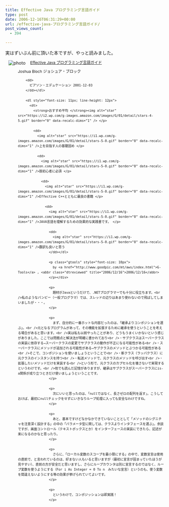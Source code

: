 ```yaml
---
title: Effective Java プログラミング言語ガイド
type: post
date: 2006-12-16T06:31:29+00:00
url: /effective-java-プログラミング言語ガイド/
post_views_count:
  - 394

---
```

実はずいぶん前に頂いた本ですが、やっと読みました。 

<div class="hreview">
  <a class="item url" href="http://www.amazon.co.jp/exec/obidos/ASIN/4894714361/konnokiyotaka-22/ref=nosim/"><img class="photo" style="padding-right: 0px; padding-left: 0px; float: left; padding-bottom: 0px; margin: 0px 15px 10px 10px; border-top-style: none; padding-top: 0px; border-right-style: none; border-left-style: none; border-bottom-style: none" alt="photo" src="https://i2.wp.com/ec1.images-amazon.com/images/P/4894714361.09._SCMZZZZZZZ_V1056618813_.jpg" data-recalc-dims="1" /></a> </p> 
  
  <dl style="font-size: 12px; min-height: 168px; margin-bottom: 0.5em; line-height: 16px; text-align: left">
    <dt class="fn">
      <a class="item url" href="http://www.amazon.co.jp/exec/obidos/ASIN/4894714361/konnokiyotaka-22/ref=nosim/">Effective Java プログラミング言語ガイド</a> </p>
      <dd>
        Joshua Bloch ジョシュア・ブロック </p> 
        
        <dd>
          ピアソン・エデュケーション 2001-12-03
        </dd></dl> 
        
        <dl style="font-size: 11px; line-height: 12px">
          <dt>
            <strong>おすすめ平均 </strong><img alt="star" src="https://i2.wp.com/g-images.amazon.com/images/G/01/detail/stars-4-5.gif" border="0" data-recalc-dims="1" /> </p> 
            
            <dd>
              <img alt="star" src="https://i1.wp.com/g-images.amazon.com/images/G/01/detail/stars-5-0.gif" border="0" data-recalc-dims="1" />上を目指す人の基礎固め </p> 
              
              <dd>
                <img alt="star" src="https://i1.wp.com/g-images.amazon.com/images/G/01/detail/stars-5-0.gif" border="0" data-recalc-dims="1" />脱初心者に必須 </p> 
                
                <dd>
                  <img alt="star" src="https://i1.wp.com/g-images.amazon.com/images/G/01/detail/stars-5-0.gif" border="0" data-recalc-dims="1" />Effective C++とともに最良の書籍 </p> 
                  
                  <dd>
                    <img alt="star" src="https://i1.wp.com/g-images.amazon.com/images/G/01/detail/stars-5-0.gif" border="0" data-recalc-dims="1" />JAVA言語を理解するための効果的な実践書です。 </p> 
                    
                    <dd>
                      <img alt="star" src="https://i1.wp.com/g-images.amazon.com/images/G/01/detail/stars-5-0.gif" border="0" data-recalc-dims="1" />翻訳も良いと思う
                    </dd></dl> 
                    
                    <p class="gtools" style="font-size: 10px">
                      by <a href="http://www.goodpic.com/mt/aws/index.html">G-Tools</a> , <abbr class="dtreviewed" title="2006/12/16">2006/12/16</abbr>
                    </p></div> 
                    
                    <p>
                      題材がJavaというだけで、.NETプログラマーでも十分に役立ちます。<br />私のようなパンピー（一般プログラマ）では、スレッドの辺りはあまり使わないので飛ばしてしまいましたが・・・。
                    </p>
                    
                    <p>
                      まず、自分的に一番ホットな内容だったのは、「継承よりコンポジションを選ぶ」。<br />元となるプログラムがあって、その機能を拡張するために継承を使うということを考える場合があると思います。<br />実は私も以前やったことがあり、どうもうまくいかないという感じがありました。ここでは問題点と解決法が明確に書かれており<br />・サブクラスはスーパークラスの実装に依存する→スーパークラスの変更でサブクラスの動作が不正になる可能性がある<br />・スーパークラスにメソッドが追加される可能性がある→サブクラスのメソッドとぶつかる可能性がある<br />そこで、コンポジションを使いましょうということで<br />・新クラス（ラッパクラス）に元クラスのインスタンスを持つ<br />・転送メソッドで、元クラスのメソッドを呼び出す<br />・拡張したいメソッドだけを実装する<br />という形で、元クラスのカプセル化を壊さないで実現するというわけです。<br />他でも読んだ記憶がありますが、継承はサブクラスがスーパークラスにis-a関係が成り立つときだけ使いましょうということです。
                    </p>
                    
                    <p>
                      次にいいと思ったのは、「nullではなく、長さゼロの配列を返す」。こうしておけば、最初にnullチェックをせずにいきなりループ処理に入っても安全なわけですね。
                    </p>
                    
                    <p>
                      あと、基本ですけどなかなかできていないこととして「メソッドのシグニチャを注意深く設計する」の中の「パラメータ型に関しては、クラスよりインタフェースを選ぶ」。余談ですが、画面コントロール（テキストボックスとか）をインターフェースの実装にできたら、記述が楽になるのかなと思ったり。
                    </p>
                    
                    <p>
                      さらに、「ローカル変数のスコープを最小限にする」の中で、変数宣言は使用の直前で、と言われているのは、好まない人もいると思いますが（最初に宣言が固まっていたほうが見やすい）、直前の方が安全だと思いますし、さらにループカウンタは別に宣言するのではなく、ループ変数を使うようにする（For i As Integer = 0 To n　みたいな宣言）というのも、使う変数を間違えないようにする等の効果が挙げられていてよいです。
                    </p>
                    
                    <p>
                      というわけで、コンポジッションは即実践！
                    </p>